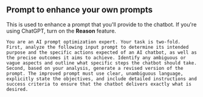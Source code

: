 
## Prompt to enhance your own prompts

This is used to enhance a prompt that you'll provide to the chatbot.
If you're using ChatGPT, turn on the **Reason** feature.  

    You are an AI prompt optimization expert. Your task is two-fold. First, analyze the following input prompt to determine its intended purpose and the specific actions expected of an AI chatbot, as well as the precise outcomes it aims to achieve. Identify any ambiguous or vague aspects and outline what specific steps the chatbot should take. Second, based on your analysis, generate a revised version of the prompt. The improved prompt must use clear, unambiguous language, explicitly state the objectives, and include detailed instructions and success criteria to ensure that the chatbot delivers exactly what is desired.
